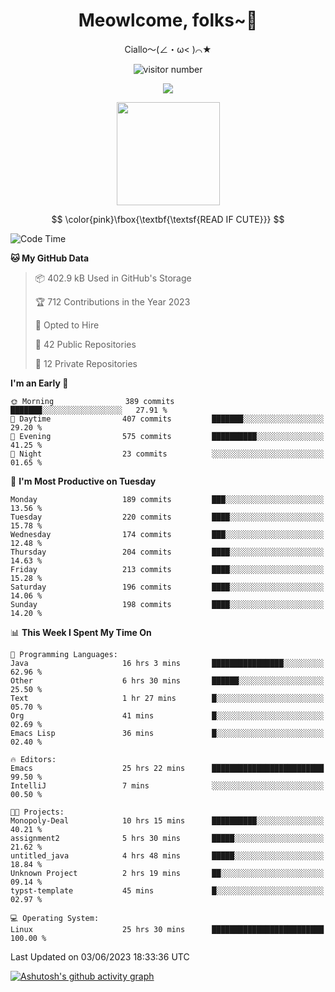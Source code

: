 <div align="center">
  <h1>Meowlcome, folks~👋</h1>
  <p>Ciallo～(∠・ω< )⌒★</p>
</div>

<p align="center">
  <img src="https://count.getloli.com/get/@Ziqi-Yang?theme=rule34" alt="visitor number" />
</p>

<p align="center">
  <img src="https://skillicons.dev/icons?i=rust,c,py,flutter,go,java,js,bash,linux,emacs" />
</p>
<p align="center">
  <img height="165" src="https://github-readme-stats.vercel.app/api?username=Ziqi-Yang&show_icons=true&include_all_commits=true&hide_border=true" />
</p>

$$
\color{pink}\fbox{\textbf{\textsf{READ IF CUTE}}}
$$

<!--START_SECTION:waka-->
![Code Time](http://img.shields.io/badge/Code%20Time-1%2C135%20hrs%206%20mins-blue)

**🐱 My GitHub Data** 

> 📦 402.9 kB Used in GitHub's Storage 
 > 
> 🏆 712 Contributions in the Year 2023
 > 
> 💼 Opted to Hire
 > 
> 📜 42 Public Repositories 
 > 
> 🔑 12 Private Repositories 
 > 
**I'm an Early 🐤** 

```text
🌞 Morning                389 commits         ███████░░░░░░░░░░░░░░░░░░   27.91 % 
🌆 Daytime                407 commits         ███████░░░░░░░░░░░░░░░░░░   29.20 % 
🌃 Evening                575 commits         ██████████░░░░░░░░░░░░░░░   41.25 % 
🌙 Night                  23 commits          ░░░░░░░░░░░░░░░░░░░░░░░░░   01.65 % 
```
📅 **I'm Most Productive on Tuesday** 

```text
Monday                   189 commits         ███░░░░░░░░░░░░░░░░░░░░░░   13.56 % 
Tuesday                  220 commits         ████░░░░░░░░░░░░░░░░░░░░░   15.78 % 
Wednesday                174 commits         ███░░░░░░░░░░░░░░░░░░░░░░   12.48 % 
Thursday                 204 commits         ████░░░░░░░░░░░░░░░░░░░░░   14.63 % 
Friday                   213 commits         ████░░░░░░░░░░░░░░░░░░░░░   15.28 % 
Saturday                 196 commits         ████░░░░░░░░░░░░░░░░░░░░░   14.06 % 
Sunday                   198 commits         ████░░░░░░░░░░░░░░░░░░░░░   14.20 % 
```


📊 **This Week I Spent My Time On** 

```text
💬 Programming Languages: 
Java                     16 hrs 3 mins       ████████████████░░░░░░░░░   62.96 % 
Other                    6 hrs 30 mins       ██████░░░░░░░░░░░░░░░░░░░   25.50 % 
Text                     1 hr 27 mins        █░░░░░░░░░░░░░░░░░░░░░░░░   05.70 % 
Org                      41 mins             █░░░░░░░░░░░░░░░░░░░░░░░░   02.69 % 
Emacs Lisp               36 mins             █░░░░░░░░░░░░░░░░░░░░░░░░   02.40 % 

🔥 Editors: 
Emacs                    25 hrs 22 mins      █████████████████████████   99.50 % 
IntelliJ                 7 mins              ░░░░░░░░░░░░░░░░░░░░░░░░░   00.50 % 

🐱‍💻 Projects: 
Monopoly-Deal            10 hrs 15 mins      ██████████░░░░░░░░░░░░░░░   40.21 % 
assignment2              5 hrs 30 mins       █████░░░░░░░░░░░░░░░░░░░░   21.62 % 
untitled_java            4 hrs 48 mins       █████░░░░░░░░░░░░░░░░░░░░   18.84 % 
Unknown Project          2 hrs 19 mins       ██░░░░░░░░░░░░░░░░░░░░░░░   09.14 % 
typst-template           45 mins             █░░░░░░░░░░░░░░░░░░░░░░░░   02.97 % 

💻 Operating System: 
Linux                    25 hrs 30 mins      █████████████████████████   100.00 % 
```


 Last Updated on 03/06/2023 18:33:36 UTC
<!--END_SECTION:waka-->


[![Ashutosh's github activity graph](https://github-readme-activity-graph.cyclic.app/graph?username=Ziqi-Yang&theme=github)](https://github.com/ashutosh00710/github-readme-activity-graph)

